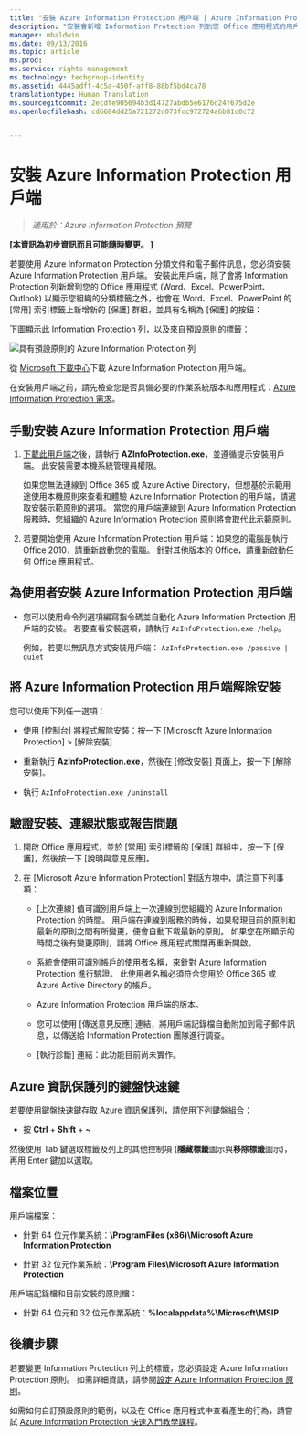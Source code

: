 ```yaml
---
title: "安裝 Azure Information Protection 用戶端 | Azure Information Protection"
description: "安裝會新增 Information Protection 列到您 Office 應用程式的用戶端，以便您可以針對文件和電子郵件選擇分類標籤的指示。"
manager: mbaldwin
ms.date: 09/13/2016
ms.topic: article
ms.prod: 
ms.service: rights-management
ms.technology: techgroup-identity
ms.assetid: 4445adff-4c5a-450f-aff8-88bf5bd4ca78
translationtype: Human Translation
ms.sourcegitcommit: 2ecdfe905694b3d14727abdb5e6176d24f675d2e
ms.openlocfilehash: cd6684dd25a721272c073fcc972724a6b81c0c72


---
```


# 安裝 Azure Information Protection 用戶端

>*適用於：Azure Information Protection 預覽*

**[本資訊為初步資訊而且可能隨時變更。 ]**

若要使用 Azure Information Protection 分類文件和電子郵件訊息，您必須安裝 Azure Information Protection 用戶端。 安裝此用戶端，除了會將 Information Protection 列新增到您的 Office 應用程式 (Word、Excel、PowerPoint、Outlook) 以顯示您組織的分類標籤之外，也會在 Word、Excel、PowerPoint 的 [常用] 索引標籤上新增新的 [保護] 群組，並具有名稱為 [保護] 的按鈕：

下圖顯示此 Information Protection 列，以及來自[預設原則](configure-policy-default.md)的標籤：

![具有預設原則的 Azure Information Protection 列](../media/info-protect-bar-default.png)

從 [Microsoft 下載中心](https://www.microsoft.com/en-us/download/details.aspx?id=53018)下載 Azure Information Protection 用戶端。

在安裝用戶端之前，請先檢查您是否具備必要的作業系統版本和應用程式：[Azure Information Protection 需求](requirements-azure-infoprotect.md)。


## 手動安裝 Azure Information Protection 用戶端

1. [下載此用戶端](https://www.microsoft.com/en-us/download/details.aspx?id=53018)之後，請執行 **AZInfoProtection.exe**，並遵循提示安裝用戶端。 此安裝需要本機系統管理員權限。

    如果您無法連線到 Office 365 或 Azure Active Directory，但想基於示範用途使用本機原則來查看和體驗 Azure Information Protection 的用戶端，請選取安裝示範原則的選項。 當您的用戶端連線到 Azure Information Protection 服務時，您組織的 Azure Information Protection 原則將會取代此示範原則。 

2. 若要開始使用 Azure Information Protection 用戶端：如果您的電腦是執行 Office 2010，請重新啟動您的電腦。 針對其他版本的 Office，請重新啟動任何 Office 應用程式。

## 為使用者安裝 Azure Information Protection 用戶端

- 您可以使用命令列選項編寫指令碼並自動化 Azure Information Protection 用戶端的安裝。 若要查看安裝選項，請執行 `AzInfoProtection.exe /help`。

    例如，若要以無訊息方式安裝用戶端： `AzInfoProtection.exe /passive | quiet`


## 將 Azure Information Protection 用戶端解除安裝

您可以使用下列任一選項︰

- 使用 [控制台] 將程式解除安裝：按一下 [Microsoft Azure Information Protection]  >  [解除安裝]

- 重新執行 **AzInfoProtection.exe**，然後在 [修改安裝] 頁面上，按一下 [解除安裝]。 

- 執行 `AzInfoProtection.exe /uninstall`


## 驗證安裝、連線狀態或報告問題

1. 開啟 Office 應用程式，並於 [常用] 索引標籤的 [保護] 群組中，按一下 [保護]，然後按一下 [說明與意見反應]。

2. 在 [Microsoft Azure Information Protection] 對話方塊中，請注意下列事項：

    - [上次連線] 值可識別用戶端上一次連線到您組織的 Azure Information Protection 的時間。 用戶端在連線到服務的時候，如果發現目前的原則和最新的原則之間有所變更，便會自動下載最新的原則。 如果您在所顯示的時間之後有變更原則，請將 Office 應用程式關閉再重新開啟。

    - 系統會使用可識別帳戶的使用者名稱，來針對 Azure Information Protection 進行驗證。 此使用者名稱必須符合您用於 Office 365 或 Azure Active Directory 的帳戶。

    - Azure Information Protection 用戶端的版本。

    - 您可以使用 [傳送意見反應] 連結，將用戶端記錄檔自動附加到電子郵件訊息，以傳送給 Information Protection 團隊進行調查。

    - [執行診斷] 連結：此功能目前尚未實作。

## Azure 資訊保護列的鍵盤快速鍵

若要使用鍵盤快速鍵存取 Azure 資訊保護列，請使用下列鍵盤組合：

- 按 **Ctrl** + **Shift** + **~** 

然後使用 Tab 鍵選取標籤及列上的其他控制項 (**隱藏標籤**圖示與**移除標籤**圖示)，再用 Enter 鍵加以選取。


## 檔案位置

用戶端檔案：   

- 針對 64 位元作業系統：**\ProgramFiles (x86)\Microsoft Azure Information Protection**

- 針對 32 位元作業系統：**\Program Files\Microsoft Azure Information Protection**

用戶端記錄檔和目前安裝的原則檔：

- 針對 64 位元和 32 位元作業系統：**%localappdata%\Microsoft\MSIP**


## 後續步驟

若要變更 Information Protection 列上的標籤，您必須設定 Azure Information Protection 原則。 如需詳細資訊，請參閱[設定 Azure Information Protection 原則](configure-policy.md)。

如需如何自訂預設原則的範例，以及在 Office 應用程式中查看產生的行為，請嘗試 [Azure Information Protection 快速入門教學課程](infoprotect-quick-start-tutorial.md)。 



<!--HONumber=Sep16_HO2-->


